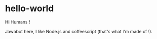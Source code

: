 # hello-world

Hi Humans !

Jawabot here, I like Node.js and coffeescript (that's what I'm made of !).


